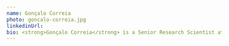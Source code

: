 ```yaml
---
name: Gonçalo Correia
photo: goncalo-correia.jpg
linkedinUrl: 
bio: <strong>Gonçalo Correia</strong> is a Senior Research Scientist at Priberam, focused on developing Machine Learning models for NLP. He obtained his PhD at Técnico Lisboa and his MSc at The University of Edinburgh, both focused on Machine Learning. In his free time, he enjoys cooking, reading, and watching mind-bending movies. 
---
```

